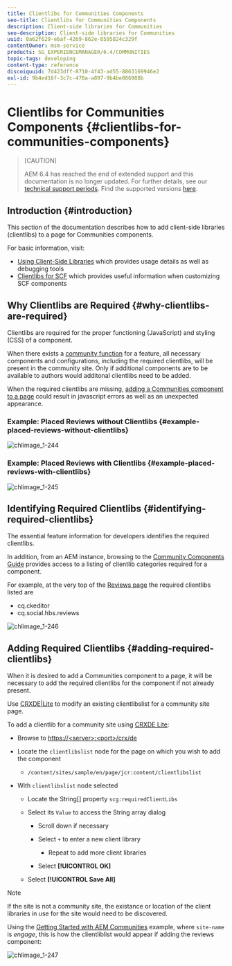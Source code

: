 ```yaml
---
title: Clientlibs for Communities Components
seo-title: Clientlibs for Communities Components
description: Client-side libraries for Communities
seo-description: Client-side libraries for Communities
uuid: 0a62f629-e6af-4269-862e-0595824c329f
contentOwner: msm-service
products: SG_EXPERIENCEMANAGER/6.4/COMMUNITIES
topic-tags: developing
content-type: reference
discoiquuid: 7d423dff-8710-4f43-ad55-8863169946e2
exl-id: 9b4ed16f-3c7c-478a-a897-9b4be086988b
---
```

# Clientlibs for Communities Components {#clientlibs-for-communities-components}

>[CAUTION]
>
>AEM 6.4 has reached the end of extended support and this documentation is no longer updated. For further details, see our [technical support periods](https://helpx.adobe.com/support/programs/eol-matrix.html). Find the supported versions [here](https://experienceleague.adobe.com/docs/).

## Introduction {#introduction}

This section of the documentation describes how to add client-side libraries (clientlibs) to a page for Communities components.

For basic information, visit:

* [Using Client-Side Libraries](../../help/sites-developing/clientlibs.md) which provides usage details as well as debugging tools
* [Clientlibs for SCF](client-customize.md#clientlibs) which provides useful information when customizing SCF components

## Why Clientlibs are Required {#why-clientlibs-are-required}

Clientlibs are required for the proper functioning (JavaScript) and styling (CSS) of a component.

When there exists a [community function](functions.md) for a feature, all necessary components and configurations, including the required clientlibs, will be present in the community site. Only if additional components are to be available to authors would additonal clientlibs need to be added.

When the required clientlibs are missing, [adding a Communities component to a page](author-communities.md) could result in javascript errors as well as an unexpected appearance.

### Example: Placed Reviews without Clientlibs {#example-placed-reviews-without-clientlibs}

![chlimage_1-244](assets/chlimage_1-244.png) 

### Example: Placed Reviews with Clientlibs {#example-placed-reviews-with-clientlibs}

![chlimage_1-245](assets/chlimage_1-245.png) 

## Identifying Required Clientlibs {#identifying-required-clientlibs}

The essential feature information for developers identifies the required clientlibs.

In addition, from an AEM instance, browsing to the [Community Components Guide](components-guide.md) provides access to a listing of clientlib categories required for a component.

For example, at the very top of the [Reviews page](http://localhost:4502/content/community-components/en/reviews.html) the required clientlibs listed are

* cq.ckeditor
* cq.social.hbs.reviews

![chlimage_1-246](assets/chlimage_1-246.png) 

## Adding Required Clientlibs {#adding-required-clientlibs}

When it is desired to add a Communities component to a page, it will be necessary to add the required clientlibs for the component if not already present.

Use [CRXDE|Lite](#using-crxde-lite) to modify an existing clientlibslist for a community site page.

To add a clientlib for a community site using [CRXDE Lite](../../help/sites-developing/developing-with-crxde-lite.md):

* Browse to [https://&lt;server&gt;:&lt;port&gt;/crx/de](http://localhost:4502/crx/de)
* Locate the `clientlibslist` node for the page on which you wish to add the component

    * `/content/sites/sample/en/page/jcr:content/clientlibslist`

* With `clientlibslist` node selected

    * Locate the String[] property `scg:requiredClientLibs`
    * Select its `Value` to access the String array dialog

        * Scroll down if necessary
        * Select `+` to enter a new client library

            * Repeat to add more client libraries

        * Select **[!UICONTROL OK]**

    * Select **[!UICONTROL Save All]**

>[!NOTE]
>
>If the site is not a community site, the existance or location of the client libraries in use for the site would need to be discovered.

Using the [Getting Started with AEM Communities](getting-started.md) example, where `site-name` is *engage*, this is how the clientliblist would appear if adding the reviews component:

![chlimage_1-247](assets/chlimage_1-247.png)
